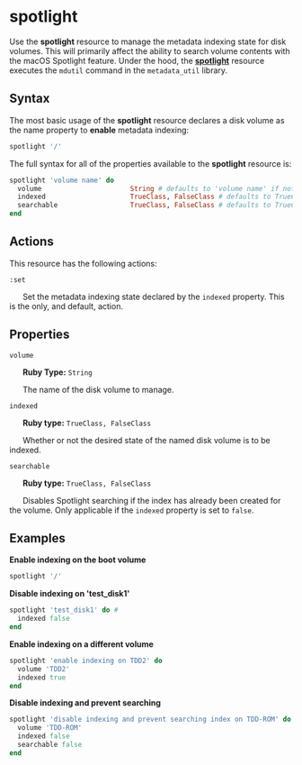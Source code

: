 spotlight
=========

Use the **spotlight** resource to manage the metadata indexing state for disk volumes.
This will primarily affect the ability to search volume contents with the macOS
Spotlight feature. Under the hood, the [**spotlight**](https://github.com/Microsoft/macos-cookbook/blob/master/resources/spotlight.rb) resource executes the `mdutil`
command in the `metadata_util` library.

Syntax
------

The most basic usage of the **spotlight** resource declares a disk volume as
the name property to **enable** metadata indexing:

```ruby
spotlight '/'
```

The full syntax for all of the properties available to the **spotlight** resource
is:

```ruby
spotlight 'volume name' do
  volume                      String # defaults to 'volume name' if not specified
  indexed                     TrueClass, FalseClass # defaults to TrueClass if not specified
  searchable                  TrueClass, FalseClass # defaults to TrueClass if not specified
end
```

Actions
-------

This resource has the following actions:

`:set`

&nbsp;&nbsp;&nbsp;&nbsp;&nbsp;&nbsp;Set the metadata indexing state declared by
the `indexed` property. This is the only, and default, action.

Properties
----------

`volume`

&nbsp;&nbsp;&nbsp;&nbsp;&nbsp;&nbsp;**Ruby Type:** `String`

&nbsp;&nbsp;&nbsp;&nbsp;&nbsp;&nbsp;The name of the disk volume to manage.

`indexed`

&nbsp;&nbsp;&nbsp;&nbsp;&nbsp;&nbsp;**Ruby type:** `TrueClass, FalseClass`

&nbsp;&nbsp;&nbsp;&nbsp;&nbsp;&nbsp;Whether or not the desired state of the named
disk volume is to be indexed.

`searchable`

&nbsp;&nbsp;&nbsp;&nbsp;&nbsp;&nbsp;**Ruby type:** `TrueClass, FalseClass`

&nbsp;&nbsp;&nbsp;&nbsp;&nbsp;&nbsp;Disables Spotlight searching if the index has
already been created for the volume. Only applicable if the `indexed` property is
set to `false`.

Examples
----------

**Enable indexing on the boot volume**

```ruby
spotlight '/'
```

**Disable indexing on 'test_disk1'**

```ruby
spotlight 'test_disk1' do #
  indexed false
end
```

**Enable indexing on a different volume**

```ruby
spotlight 'enable indexing on TDD2' do
  volume 'TDD2'
  indexed true
end
```

**Disable indexing and prevent searching**

```ruby
spotlight 'disable indexing and prevent searching index on TDD-ROM' do
  volume 'TDD-ROM'
  indexed false
  searchable false
end
```

